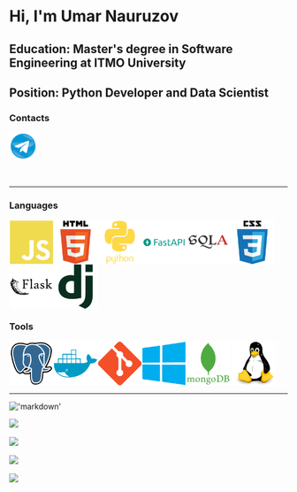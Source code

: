 # Hi, I'm Umar Nauruzov
## Education: Master's degree in Software Engineering at ITMO University
## Position: Python Developer and Data Scientist


### Contacts
[<img alt="TG | UmNauruzov" width="50px" src="./Telegram.png" />][tg]

[tg]: https://t.me/NauruzovU


<br/>
<hr>

### Languages

<img align="left" alt="javascript" height="80px" src="https://github.com/devicons/devicon/blob/master/icons/javascript/javascript-plain.svg"/>
<img align="left" alt="HTML5" height="80px" src="https://github.com/devicons/devicon/blob/master/icons/html5/html5-original-wordmark.svg" />
<img align="middle" alt="CSS3" height="80px" src="https://github.com/devicons/devicon/blob/master/icons/css3/css3-original-wordmark.svg" />


<img align="left" alt="Python" height="80px" src="https://github.com/devicons/devicon/blob/master/icons/python/python-plain-wordmark.svg" />
<img align="left" alt="FastAPI" height="80px" src="https://github.com/devicons/devicon/blob/master/icons/fastapi/fastapi-plain-wordmark.svg" />
<img align="left" alt="SQLalchemy" height="80px" src="https://github.com/devicons/devicon/blob/master/icons/sqlalchemy/sqlalchemy-original.svg" />
<img align="left" alt="Flask" height="80px" src="https://github.com/devicons/devicon/blob/master/icons/flask/flask-original-wordmark.svg" />
<img align="middle" alt="Django" height="80px" src="https://github.com/devicons/devicon/blob/master/icons/django/django-plain.svg" />

### Tools
<img align="left" alt="postgresql" width="80px" src="https://github.com/devicons/devicon/blob/master/icons/postgresql/postgresql-original.svg" />
<img align="middle" alt="MongoDB" width="80px" src="https://github.com/devicons/devicon/blob/master/icons/mongodb/mongodb-plain-wordmark.svg" />

<img align="left" alt="docker" width="80px" src="https://github.com/devicons/devicon/blob/master/icons/docker/docker-plain.svg" />
<img align="left" alt="git" width="80px" src="https://github.com/devicons/devicon/blob/master/icons/git/git-plain.svg" />

<img align="left" alt="Windows" width="80px" src="https://github.com/devicons/devicon/blob/master/icons/windows8/windows8-original.svg" />
<img align="middle" alt="Linux" width="80px" src="https://github.com/devicons/devicon/blob/master/icons/linux/linux-original.svg" />

<hr>



!['markdown'](http://github-profile-summary-cards.vercel.app/api/cards/profile-details?username=UmarNauruzov&theme=algolia)


![](http://github-profile-summary-cards.vercel.app/api/cards/repos-per-language?username=UmarNauruzov&theme=algolia)

![](http://github-profile-summary-cards.vercel.app/api/cards/most-commit-language?username=UmarNauruzov&theme=algolia)


![](http://github-profile-summary-cards.vercel.app/api/cards/stats?username=UmarNauruzov&theme=algolia)

![](http://github-profile-summary-cards.vercel.app/api/cards/productive-time?username=UmarNauruzov&theme=algolia&utcOffset=8)
